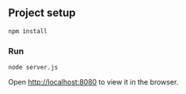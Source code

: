 ## Project setup
```
npm install
```

### Run
```
node server.js
```

Open [http://localhost:8080](http://localhost:8080) to view it in the browser.